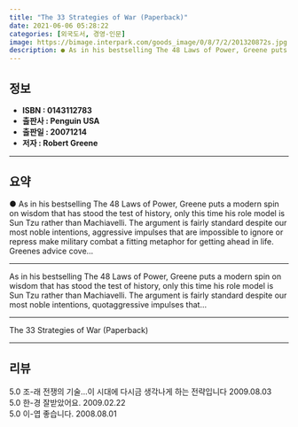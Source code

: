 ```yaml
---
title: "The 33 Strategies of War (Paperback)"
date: 2021-06-06 05:28:22
categories: [외국도서, 경영-인문]
image: https://bimage.interpark.com/goods_image/0/8/7/2/201320872s.jpg
description: ● As in his bestselling The 48 Laws of Power, Greene puts a modern spin on wisdom that has stood the test of history, only this time his role model is Sun Tzu
---
```


## **정보**

- **ISBN : 0143112783**
- **출판사 : Penguin USA**
- **출판일 : 20071214**
- **저자 : Robert Greene**

------



## **요약**

●  As in his bestselling The 48 Laws of Power, Greene puts a modern spin on wisdom that has stood the test of history, only this time his role model is Sun Tzu rather than Machiavelli. The argument is fairly standard despite our most noble intentions, aggressive impulses that are impossible to ignore or repress make military combat a fitting metaphor for getting ahead in life. Greenes advice cove...

------

As in his bestselling The 48 Laws of Power, Greene puts a modern spin on wisdom that has stood the test of history, only this time his role model is Sun Tzu rather than Machiavelli. The argument is fairly standard despite our most noble intentions, quotaggressive impulses that... 

------


The 33 Strategies of War (Paperback) 

------


## **리뷰** 

5.0 조-래 전쟁의 기술...이 시대에 다시금 생각나게 하는 전략입니다 2009.08.03 <br/>5.0 한-경 잘받았어요. 2009.02.22 <br/>5.0 이-엽 좋습니다. 2008.08.01 <br/>